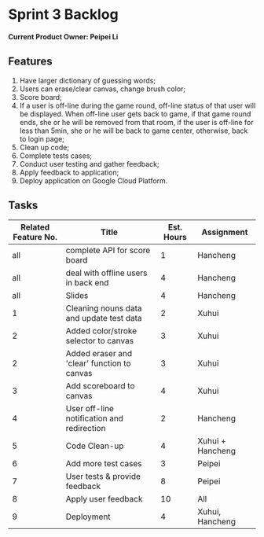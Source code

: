 Sprint 3 Backlog
==================

#### Current Product Owner: Peipei Li

Features
------------------

1. Have larger dictionary of guessing words;
2. Users can erase/clear canvas, change brush color;
3. Score board;
4. If a user is off-line during the game round, off-line status of that user will be displayed. When off-line user gets back to game, if that game round ends, she or he will be removed from that room, if the user is off-line for less than 5min, she or he will be back to game center, otherwise, back to login page;
5. Clean up code;
6. Complete tests cases;
7. Conduct user testing and gather feedback;
8. Apply feedback to application;
9. Deploy application on Google Cloud Platform.

Tasks
--------------------------------------


Related Feature No. | Title | Est. Hours | Assignment
-------------------|--------|------------|----------------
all | complete API for score board | 1 | Hancheng
all | deal with offline users in back end | 4 | Hancheng
all | Slides | 4 | Hancheng
1 | Cleaning nouns data and update test data| 2 | Xuhui
2 | Added color/stroke selector to canvas | 3 | Xuhui
2 | Added eraser and 'clear' function to canvas | 3 | Xuhui
3 | Add scoreboard to canvas | 4 | Xuhui
4 | User off-line notification and redirection | 2 | Hancheng
5 | Code Clean-up | 4 | Xuhui + Hancheng
6 | Add more test cases | 3 | Peipei
7 | User tests & provide feedback | 8 | Peipei
8 | Apply user feedback | 10 | All
9 | Deployment | 4 | Xuhui, Hancheng
